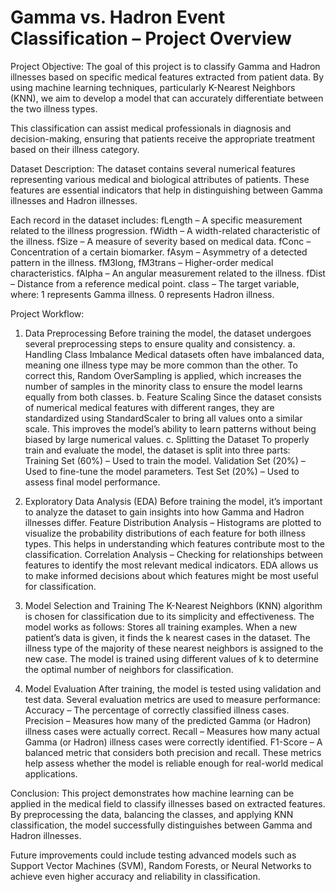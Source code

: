 # Gamma vs. Hadron Event Classification – Project Overview
Project Objective:
The goal of this project is to classify Gamma and Hadron illnesses based on specific medical features extracted from patient data. By using machine learning techniques, particularly K-Nearest Neighbors (KNN), we aim to develop a model that can accurately differentiate between the two illness types.

This classification can assist medical professionals in diagnosis and decision-making, ensuring that patients receive the appropriate treatment based on their illness category.

Dataset Description:
The dataset contains several numerical features representing various medical and biological attributes of patients. These features are essential indicators that help in distinguishing between Gamma illnesses and Hadron illnesses.

Each record in the dataset includes:
fLength – A specific measurement related to the illness progression.
fWidth – A width-related characteristic of the illness.
fSize – A measure of severity based on medical data.
fConc – Concentration of a certain biomarker.
fAsym – Asymmetry of a detected pattern in the illness.
fM3long, fM3trans – Higher-order medical characteristics.
fAlpha – An angular measurement related to the illness.
fDist – Distance from a reference medical point.
class – The target variable, where:
1 represents Gamma illness.
0 represents Hadron illness.


Project Workflow:
1. Data Preprocessing
Before training the model, the dataset undergoes several preprocessing steps to ensure quality and consistency.
a. Handling Class Imbalance
Medical datasets often have imbalanced data, meaning one illness type may be more common than the other. To correct this, Random OverSampling is applied, which increases the number of samples in the minority class to ensure the model learns equally from both classes.
b. Feature Scaling
Since the dataset consists of numerical medical features with different ranges, they are standardized using StandardScaler to bring all values onto a similar scale. This improves the model’s ability to learn patterns without being biased by large numerical values.
c. Splitting the Dataset
To properly train and evaluate the model, the dataset is split into three parts:
Training Set (60%) – Used to train the model.
Validation Set (20%) – Used to fine-tune the model parameters.
Test Set (20%) – Used to assess final model performance.

2. Exploratory Data Analysis (EDA)
Before training the model, it’s important to analyze the dataset to gain insights into how Gamma and Hadron illnesses differ.
Feature Distribution Analysis – Histograms are plotted to visualize the probability distributions of each feature for both illness types. This helps in understanding which features contribute most to the classification.
Correlation Analysis – Checking for relationships between features to identify the most relevant medical indicators.
EDA allows us to make informed decisions about which features might be most useful for classification.

3. Model Selection and Training
The K-Nearest Neighbors (KNN) algorithm is chosen for classification due to its simplicity and effectiveness. The model works as follows:
Stores all training examples.
When a new patient’s data is given, it finds the k nearest cases in the dataset.
The illness type of the majority of these nearest neighbors is assigned to the new case.
The model is trained using different values of k to determine the optimal number of neighbors for classification.

4. Model Evaluation
After training, the model is tested using validation and test data. Several evaluation metrics are used to measure performance:
Accuracy – The percentage of correctly classified illness cases.
Precision – Measures how many of the predicted Gamma (or Hadron) illness cases were actually correct.
Recall – Measures how many actual Gamma (or Hadron) illness cases were correctly identified.
F1-Score – A balanced metric that considers both precision and recall.
These metrics help assess whether the model is reliable enough for real-world medical applications.



Conclusion:
This project demonstrates how machine learning can be applied in the medical field to classify illnesses based on extracted features. By preprocessing the data, balancing the classes, and applying KNN classification, the model successfully distinguishes between Gamma and Hadron illnesses.

Future improvements could include testing advanced models such as Support Vector Machines (SVM), Random Forests, or Neural Networks to achieve even higher accuracy and reliability in classification.

